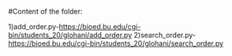 
#Content of the folder:

1)add_order.py-https://bioed.bu.edu/cgi-bin/students_20/glohani/add_order.py
2)search_order.py-https://bioed.bu.edu/cgi-bin/students_20/glohani/search_order.py

